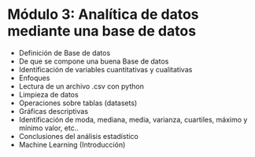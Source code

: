 # **Módulo 3: Analítica de datos mediante una base de datos**

- Definición de Base de datos
- De que se compone una buena Base de datos
- Identificación de variables cuantitativas y cualitativas
- Enfoques
- Lectura de un archivo .csv con python
- Limpieza de datos
- Operaciones sobre tablas (datasets)
- Gráficas descriptivas
- Identificación de moda, mediana, media, varianza, cuartiles, máximo y mínimo valor, etc..
- Conclusiones del análisis estadístico
- Machine Learning (Introducción)
